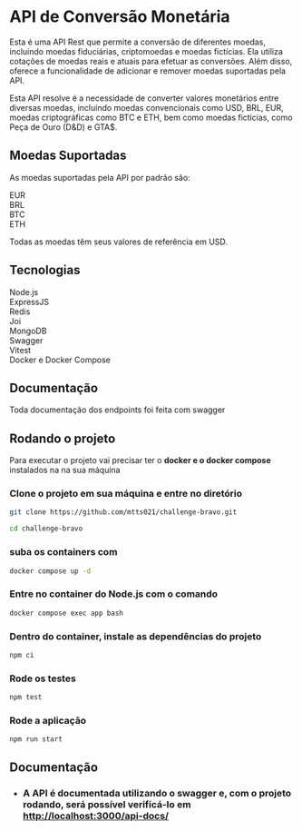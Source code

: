 
# API de Conversão Monetária

Esta é uma API Rest que permite a conversão de diferentes moedas, incluindo moedas fiduciárias, criptomoedas e moedas fictícias. Ela utiliza cotações de moedas reais e atuais para efetuar as conversões. Além disso, oferece a funcionalidade de adicionar e remover moedas suportadas pela API.

Esta API resolve é a necessidade de converter valores monetários entre diversas moedas, incluindo moedas convencionais como USD, BRL, EUR, moedas criptográficas como BTC e ETH, bem como moedas fictícias, como Peça de Ouro (D&D) e GTA$.

## Moedas Suportadas

As moedas suportadas pela API por padrão são:

EUR<br>
BRL<br>
BTC<br>
ETH

Todas as moedas têm seus valores de referência em USD.

## Tecnologias

Node.js<br>
ExpressJS<br>
Redis<br>
Joi<br>
MongoDB<br>
Swagger<br>
Vitest<br>
Docker e Docker Compose<br>

## Documentação

Toda documentação dos endpoints foi feita com swagger

## Rodando o projeto

Para executar o projeto vai precisar ter o **docker e o docker compose** instalados na na sua máquina

### Clone o projeto em sua máquina e entre no diretório

```bash
git clone https://github.com/mtts021/challenge-bravo.git

cd challenge-bravo
```

### suba os containers com

```bash
docker compose up -d
```

### Entre no container do Node.js com o comando

```bash
docker compose exec app bash
```

### Dentro do container, instale as dependências do projeto

```bash
npm ci
```

### Rode os testes

```bash
npm test
```

### Rode a aplicação

```bash
npm run start
```

## Documentação

- ### A API é documentada utilizando o swagger e, com o projeto rodando, será possível verificá-lo em <http://localhost:3000/api-docs/>
